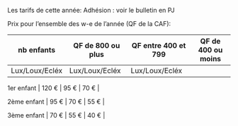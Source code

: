 Les tarifs de cette année:
Adhésion : voir le bulletin en PJ
 
Prix pour l’ensemble des w-e de l’année (QF de la CAF):

 nb enfants | QF de 800 ou plus | QF entre 400 et 799 | QF de 400 ou moins | 
 | --- | --- | --- | --- | 
  | Lux/Loux/Ecléx | Lux/Loux/Ecléx | Lux/Loux/Ecléx | 

 1er enfant | 120 € | 95 € | 70 € | 
 
 2ème enfant | 95 € | 70 € | 55 € | 
  
 3ème enfant | 70 € | 55 € | 40 € | 
 




